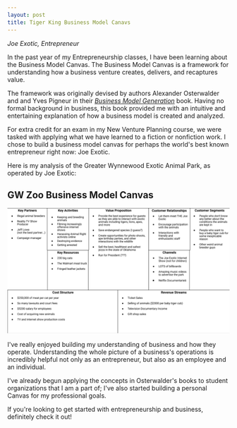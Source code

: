 ```yaml
---
layout: post
title: Tiger King Business Model Canavs
---
```

*Joe Exotic, Entrepreneur*

In the past year of my Entrepreneurship classes, I have been learning about the Business Model Canvas. The Business Model Canvas is a framework for understanding how a business venture creates, delivers, and recaptures value. 

The framework was originally devised by authors Alexander Osterwalder and and Yves Pigneur in their *[Business Model Generation](https://www.amazon.com/Business-Model-Generation-Visionaries-Challengers-ebook/dp/B06X426D4F/ref=sr_1_1?dchild=1&keywords=business+model+canvas&qid=1587942801&sr=8-1)* book. Having no formal background in business, this book provided me with an intuitive and entertaining explanation of how a business model is created and analyzed.

For extra credit for an exam in my New Venture Planning course, we were tasked with applying what we have learned to a fiction or nonfiction work. I chose to build a business model canvas for perhaps the world's best known entrepreneur right now: Joe Exotic.

Here is my analysis of the Greater Wynnewood Exotic Animal Park, as operated by Joe Exotic:

## GW Zoo Business Model Canvas
![tiger-king-bmc.png](/images/tiger-king-bmc.png)

I've really enjoyed building my understanding of business and how they operate. Understanding the whole picture of a business's operations is incredibly helpful not only as an entrepreneur, but also as an employee and an individual.

I've already begun applying the concepts in Osterwalder's books to student organizations that I am a part of; I've also started building a personal Canvas for my professional goals.

If you're looking to get started with entrepreneurship and business, definitely check it out!